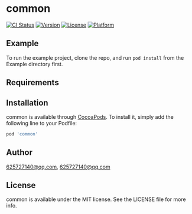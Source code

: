 # common

[![CI Status](https://img.shields.io/travis/625727140@qq.com/common.svg?style=flat)](https://travis-ci.org/625727140@qq.com/common)
[![Version](https://img.shields.io/cocoapods/v/common.svg?style=flat)](https://cocoapods.org/pods/common)
[![License](https://img.shields.io/cocoapods/l/common.svg?style=flat)](https://cocoapods.org/pods/common)
[![Platform](https://img.shields.io/cocoapods/p/common.svg?style=flat)](https://cocoapods.org/pods/common)

## Example

To run the example project, clone the repo, and run `pod install` from the Example directory first.

## Requirements

## Installation

common is available through [CocoaPods](https://cocoapods.org). To install
it, simply add the following line to your Podfile:

```ruby
pod 'common'
```

## Author

625727140@qq.com, 625727140@qq.com

## License

common is available under the MIT license. See the LICENSE file for more info.
